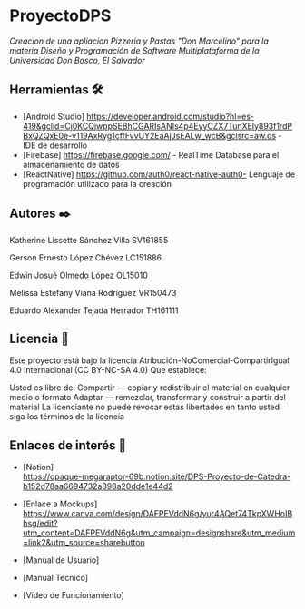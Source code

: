 # ProyectoDPS
_Creacion de una apliacion Pizzeria y Pastas "Don Marcelino" para la materia Diseño y Programación de Software Multiplataforma de la Universidad Don Bosco, El Salvador_


## Herramientas 🛠️
* [Android Studio] https://developer.android.com/studio?hl=es-419&gclid=Cj0KCQjwppSEBhCGARIsANIs4p4EyyCZX7TunXEly893f1rdPBxQZQxE0e-v119AxRyg1cffFvvUY2EaAjJsEALw_wcB&gclsrc=aw.ds - IDE de desarrollo
* [Firebase] https://firebase.google.com/ - RealTime Database para el almacenamiento de datos
* [ReactNative] https://github.com/auth0/react-native-auth0- Lenguaje de programación utilizado para la creación

## Autores ✒️

Katherine Lissette Sánchez Villa SV161855 

Gerson Ernesto López Chévez LC151886

Edwin Josué Olmedo López OL15010

Melissa Estefany Viana Rodríguez VR150473

Eduardo Alexander Tejada Herrador TH161111

## Licencia 📄

Este proyecto está bajo la licencia Atribución-NoComercial-CompartirIgual 4.0 Internacional (CC BY-NC-SA 4.0)
Que establece:

Usted es libre de:
Compartir — copiar y redistribuir el material en cualquier medio o formato
Adaptar — remezclar, transformar y construir a partir del material
La licenciante no puede revocar estas libertades en tanto usted siga los términos de la licencia


## Enlaces de interés 👀

* [Notion]  
https://opaque-megaraptor-69b.notion.site/DPS-Proyecto-de-Catedra-b152d78aa6694732a898a20dde1e44d2

 * [Enlace a Mockups] 
https://www.canva.com/design/DAFPEVddN6g/yur4AQet74TkpXWHoIBhsg/edit?utm_content=DAFPEVddN6g&utm_campaign=designshare&utm_medium=link2&utm_source=sharebutton

 * [Manual de Usuario] 


 * [Manual Tecnico] 


* [Video de Funcionamiento] 


